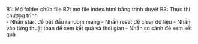 
B1: Mở folder chứa file
B2: mở file index.html bằng trình duyệt
B3: Thực thi chương trình<br>
    - Nhấn start để bắt đầu random mảng
    - Nhấn reset để clear dữ liệu
    - Nhấn vào từng thuật toán để xem kết quả và thời gian
    - Nhấn so sánh để xem kết quả